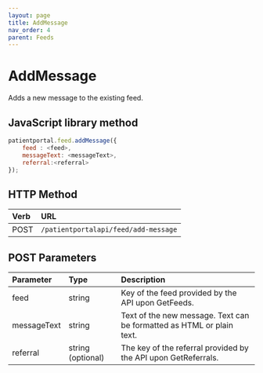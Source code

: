```yaml
---
layout: page
title: AddMessage
nav_order: 4
parent: Feeds
---
```


# AddMessage

Adds a new message to the existing feed.

## JavaScript library method

```javascript
patientportal.feed.addMessage({
    feed : <feed>,
    messageText: <messageText>,
    referral:<referral>
});
```

## HTTP Method

| Verb | URL                                               |
|:-----|:--------------------------------------------------|
| POST | `/patientportalapi/feed/add-message` |

## POST Parameters

| Parameter | Type   | Description                                                 |
|:----------|:-------|:------------------------------------------------------------|
| feed | string | Key of the feed provided by the API upon GetFeeds. |
| messageText | string | Text of the new message. Text can be formatted as HTML or plain text. |
| referral | string (optional) | The key of the referral provided by the API upon GetReferrals. |
